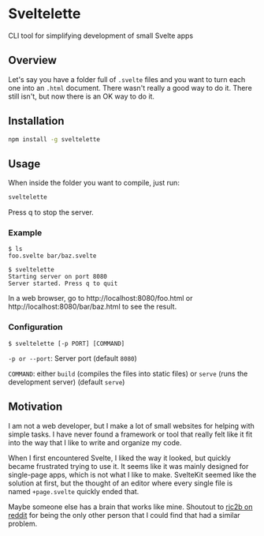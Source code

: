 # Sveltelette

CLI tool for simplifying development of small Svelte apps

## Overview

Let's say you have a folder full of `.svelte` files and you want to turn each one
into an `.html` document. There wasn't really a good way to do it. There still
isn't, but now there is an OK way to do it.

## Installation

```bash
npm install -g sveltelette
```

## Usage

When inside the folder you want to compile, just run:

```bash
sveltelette
```

Press q to stop the server.

### Example

```
$ ls
foo.svelte bar/baz.svelte

$ sveltelette
Starting server on port 8080
Server started. Press q to quit
```

In a web browser, go to http://localhost:8080/foo.html or 
http://localhost:8080/bar/baz.html to see the result.

### Configuration

`$ sveltelette [-p PORT] [COMMAND]`

`-p or --port`: Server port (default `8080`)

`COMMAND`: either `build` (compiles the files into static files) or `serve` 
(runs the development server) (default `serve`)


## Motivation

I am not a web developer, but I make a lot of small websites for helping with simple tasks.
I have never found a framework or tool that really felt like it fit into the way that
I like to write and organize my code.

When I first encountered Svelte, I liked the way it looked, but quickly became frustrated
trying to use it. It seems like it was mainly designed for single-page apps, which is not
what I like to make. SvelteKit seemed like the solution at first, but the thought of an
editor where every single file is named `+page.svelte` quickly ended that.

Maybe someone else has a brain that works like mine. Shoutout to 
[ric2b on reddit](https://old.reddit.com/r/sveltejs/comments/gli0iq/multipage_apps_with_svelte_or_how_to_have/) 
for being the only other person that I could find that had a similar problem.
